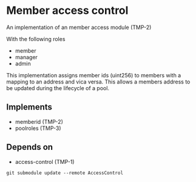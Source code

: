 # Member access control

An implementation of an member access module (TMP-2)

With the following roles

- member
- manager
- admin

This implementation assigns member ids (uint256) to members with a mapping to an address and vica versa. This allows a members address to be updated during the lifecycle of a pool.

## Implements

- memberid (TMP-2)
- poolroles (TMP-3)

## Depends on

- access-control (TMP-1)

`git submodule update --remote AccessControl`
